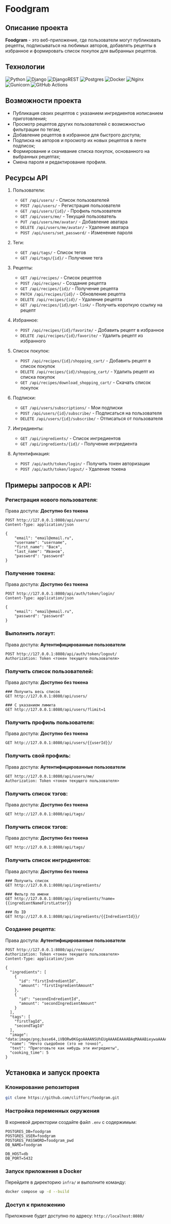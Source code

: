 # Foodgram

## Описание проекта

**Foodgram** - это веб-приложение, где пользователи могут публиковать рецепты, подписываться на любимых авторов, добавлять рецепты в избранное и формировать список покупок для выбранных рецептов.


## Технологии

![Python](https://img.shields.io/badge/python-3670A0?style=for-the-badge&logo=python&logoColor=ffdd54)
![Django](https://img.shields.io/badge/django-%23092E20.svg?style=for-the-badge&logo=django&logoColor=white)
![DjangoREST](https://img.shields.io/badge/DJANGO-REST-ff1709?style=for-the-badge&logo=django&logoColor=white&color=ff1709&labelColor=gray)
![Postgres](https://img.shields.io/badge/postgres-%23316192.svg?style=for-the-badge&logo=postgresql&logoColor=white)
![Docker](https://img.shields.io/badge/docker-%230db7ed.svg?style=for-the-badge&logo=docker&logoColor=white)
![Nginx](https://img.shields.io/badge/nginx-%23009639.svg?style=for-the-badge&logo=nginx&logoColor=white)
![Gunicorn](https://img.shields.io/badge/gunicorn-%298729.svg?style=for-the-badge&logo=gunicorn&logoColor=white)
![GitHub Actions](https://img.shields.io/badge/github%20actions-%232671E5.svg?style=for-the-badge&logo=githubactions&logoColor=white)

## Возможности проекта

- Публикация своих рецептов с указанием ингредиентов иописанием приготовления;
- Просмотр рецептов других пользователей с возможностью фильтрации по тегам;
- Добавление рецептов в избранное для быстрого доступа;
- Подписка на авторов и просмотр их новых рецептов в ленте подписок;
- Формирование и скачивание списка покупок, основанного на выбранных рецептах;
- Смена пароля и редактирование профиля.

## Ресурсы API

1. Пользователи:
   - `GET /api/users/` - Список пользователей
   - `POST /api/users/` - Регистрация пользователя
   - `GET /api/users/{id}/` - Профиль пользователя
   - `GET /api/users/me/` - Текущий пользователь
   - `PUT /api/users/me/avatar/` - Добавление аватара
   - `DELETE /api/users/me/avatar/` - Удаление аватара
   - `POST /api/users/set_password/` - Изменение пароля

2. Теги:
   - `GET /api/tags/` - Список тегов
   - `GET /api/tags/{id}/` - Получение тега

3. Рецепты:
   - `GET /api/recipes/` - Список рецептов
   - `POST /api/recipes/` - Создание рецепта
   - `GET /api/recipes/{id}/` - Получение рецепта
   - `PATCH /api/recipes/{id}/` - Обновление рецепта
   - `DELETE /api/recipes/{id}/` - Удаление рецепта
   - `GET /api/recipes/{id}/get-link/` - Получить короткую ссылку на рецепт

4. Избранное:
   - `POST /api/recipes/{id}/favorite/` - Добавить рецепт в избранное
   - `DELETE /api/recipes/{id}/favorite/` - Удалить рецепт из избранного

5. Список покупок:
   - `POST /api/recipes/{id}/shopping_cart/` - Добавить рецепт в список покупок
   - `DELETE /api/recipes/{id}/shopping_cart/` - Удалить рецепт из списка покупок
   - `GET /api/recipes/download_shopping_cart/` - Скачать список покупок

6. Подписки:
   - `GET /api/users/subscriptions/` - Мои подписки
   - `POST /api/users/{id}/subscribe/` - Подписаться на пользователя
   - `DELETE /api/users/{id}/subscribe/` - Отписаться от пользователя

7. Ингредиенты:
   - `GET /api/ingredients/` - Список ингредиентов
   - `GET /api/ingredients/{id}/` - Получение ингредиента

8. Аутентификация:
   - `POST /api/auth/token/login/` - Получить токен авторизации
   - `POST /api/auth/token/logout/` - Удаление токена

## Примеры запросов к API:

### Регистрация нового пользователя:

Права доступа: **Доступно без токена**

```http request
POST http://127.0.0.1:8080/api/users/
Content-Type: application/json

{
    "email": "email@email.ru",
    "username": "username",
    "first_name": "Вася",
    "last_name": "Иванов",
    "password": "password"
}
```

### Получение токена:

Права доступа: **Доступно без токена**

```http request
POST http://127.0.0.1:8080/api/auth/token/login/
Content-Type: application/json

{
    "email": "email@email.ru",
    "password": "password"
}
```

### Выполнить логаут:

Права доступа: **Аутентифицированные пользователи**

```http request
POST http://127.0.0.1:8080/api/auth/token/logout/
Authorization: Token <токен текущего пользователя>
```

### Получить список пользователей:

Права доступа: **Доступно без токена**

```http request
### Получить весь список
GET http://127.0.0.1:8080/api/users/

### С указанием лимита
GET http://127.0.0.1:8080/api/users/?limit=1
```

### Получить профиль пользователя:

Права доступа: **Доступно без токена**

```http request
GET http://127.0.0.1:8080/api/users/{{userId}}/
```

### Получить свой профиль:

Права доступа: **Аутентифицированные пользователи**

```http request
GET http://127.0.0.1:8080/api/users/me/
Authorization: Token <токен текущего пользователя>
```

### Получить список тэгов:

Права доступа: **Доступно без токена**

```http request
GET http://127.0.0.1:8080/api/tags/
```

### Получить список тэгов:

Права доступа: **Доступно без токена**

```http request
GET http://127.0.0.1:8080/api/tags/
```

### Получить список ингредиентов:

Права доступа: **Доступно без токена**

```http request
### Получить список
GET http://127.0.0.1:8080/api/ingredients/

### Фильтр по имени
GET http://127.0.0.1:8080/api/ingredients/?name={{ingredientNameFirstLatter}}

### По ID
GET http://127.0.0.1:8080/api/ingredients/{{IndredientId}}/
```

### Создание рецепта:

Права доступа: **Аутентифицированные пользователи**

```http request
POST http://127.0.0.1:8080/api/recipes/
Authorization: Token <токен текущего пользователя>
Content-Type: application/json

{
  "ingredients": [
    {
      "id": "firstIndredientId",
      "amount": "firstIngredientAmount"
    },
    {
      "id": "secondIndredientId",
      "amount": "secondIngredientAmount"
    }
  ],
  "tags": [
    "firstTagId",
    "secondTagId"
  ],
  "image": "data:image/png;base64,iVBORw0KGgoAAAANSUhEUgAAAAEAAAABAgMAAABieywaAAAACVBMVEUAAAD///9fX1/S0ecCAAAACXBIWXMAAA7EAAAOxAGVKw4bAAAACklEQVQImWNoAAAAggCByxOyYQAAAABJRU5ErkJggg==",
  "name": "Нечто съедобное (это не точно)",
  "text": "Приготовьте как нибудь эти ингредиеты",
  "cooking_time": 5
}
```

## Установка и запуск проекта

### Клонирование репозитория

```bash
git clone https://github.com/clifforc/foodgram.git
```

### Настройка переменных окружения

В корневой директории создайте файл `.env` с содержимым:

```
POSTGRES_DB=foodgram
POSTGRES_USER=foodgram
POSTGRES_PASSWORD=foodgram_pwd
DB_NAME=foodgram

DB_HOST=db
DB_PORT=5432
```

### Запуск приложения в Docker

Перейдите в директорию `infra/` и выполните команду:

```bash
docker compose up -d --build
```

### Доступ к приложению

Приложение будет доступно по адресу: `http://localhost:8080/`
